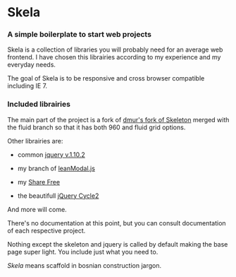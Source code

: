 # Skela
### A simple boilerplate to start web projects

Skela is a collection of libraries you will probably need for an average web frontend. I have chosen this librairies according to my experience and my everyday needs.

The goal of Skela is to be responsive and cross browser compatible including IE 7.

### Included librairies

The main part of the project is a fork of [dmur's fork of Skeleton](https://github.com/dmur/Skeleton) merged with the fluid branch so that it has both 960 and fluid grid options.

Other librairies are:

- common [jquery v.1.10.2](http://jquery.com/download/)

- my branch of [leanModal.js](https://github.com/gresakg/leanModal.js)

- my [Share Free](https://github.com/gresakg/ShareFree)

- the beautifull [jQuery Cycle2](http://jquery.malsup.com/cycle2/)

And more will come.

There's no documentation at this point, but you can consult documentation of each respective project.

Nothing except the skeleton and jquery is called by default making the base page super light. You include just what you need to.

*Skela* means scaffold in bosnian construction jargon.
